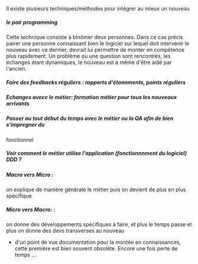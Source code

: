 Il existe plusieurs techniques/méthodes pour intégrer au mieux un nouveau

##### le pair programming
Cette technique consiste à binômer deux personnes. Dans ce cas précis pairer une personne connaissant bien le logiciel
sur lequel doit intervenir le nouveau avec ce dernier, devrait lui permettre de monter en compétence plus rapidement.
Un problème ou une question sont rencontrés, les échanges étant dynamiques, le nouveau est à même d'être aidé par l'ancien.


##### Faire des feedbacks réguliers : rapports d'étonnments, points réguliers

##### Echanges avecc le métier: formation métier pour tous les nouveaux arrivants

##### Passer au tout début du temps avec le métier ou la QA afin de bien s'impregner du
fonctionnel

##### Voir comment le métier utilise l'application (fonctionnnment du logiciel) DDD ?

##### Macro vers Micro :
on explique de manière générale le métier puis on devient de plus en plus spécifique

##### Micro vers Macro: :
on donne des développements spécifiques à faire, et plus le temps passe et plus on donne des devs transverses au nouveau


- d'un point de vue documentation pour la montée en connaissances, cette première est bien souvent obsolète. Encore une
fois perte de temps ...